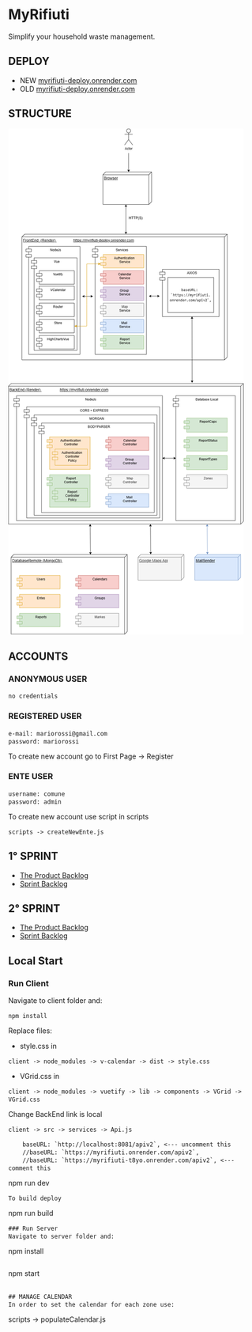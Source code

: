 # MyRifiuti
 Simplify your household waste management.

## DEPLOY
* NEW [myrifiuti-deploy.onrender.com](https://myrifiuti-deploy-fvjt.onrender.com)
* OLD [myrifiuti-deploy.onrender.com](https://myrifiuti-deploy.onrender.com)

## STRUCTURE
![alt text](structure.png)

## ACCOUNTS
### ANONYMOUS USER
```
no credentials
```
### REGISTERED USER
```
e-mail: mariorossi@gmail.com
password: mariorossi
```
To create new account go to First Page -> Register
### ENTE USER
```
username: comune
password: admin
```
To create new account use script in scripts
```
scripts -> createNewEnte.js
```

## 1° SPRINT
* [The Product Backlog](https://docs.google.com/spreadsheets/d/1fSB404_ko7UfG_ONxX8HcZiFO44lBejs-oGBEsbrl7Y/edit?usp=sharing)
* [Sprint Backlog](https://docs.google.com/spreadsheets/d/1sEuMaWGJOMdDcYxXcDykN0flDHW0HYY7jCWyfRluyfw/edit?usp=sharing)

## 2° SPRINT
* [The Product Backlog](https://docs.google.com/spreadsheets/d/1fSB404_ko7UfG_ONxX8HcZiFO44lBejs-oGBEsbrl7Y/edit?usp=sharing)
* [Sprint Backlog](https://docs.google.com/spreadsheets/d/1sEuMaWGJOMdDcYxXcDykN0flDHW0HYY7jCWyfRluyfw/edit?usp=sharing)
  
## Local Start

### Run Client
Navigate to client folder and:
```
npm install
```
Replace files:
* style.css
in
```
client -> node_modules -> v-calendar -> dist -> style.css
```
* VGrid.css
in
```
client -> node_modules -> vuetify -> lib -> components -> VGrid -> VGrid.css
```
Change BackEnd link is local
```
client -> src -> services -> Api.js
```
```
    baseURL: `http://localhost:8081/apiv2`, <--- uncomment this
    //baseURL: `https://myrifiuti.onrender.com/apiv2`,
    //baseURL: `https://myrifiuti-t8yo.onrender.com/apiv2`, <--- comment this
```
npm run dev
```
To build deploy
```
npm run build
```
### Run Server
Navigate to server folder and:
```
npm install
```
```
npm start
```

## MANAGE CALENDAR
In order to set the calendar for each zone use:
```
scripts -> populateCalendar.js
```
